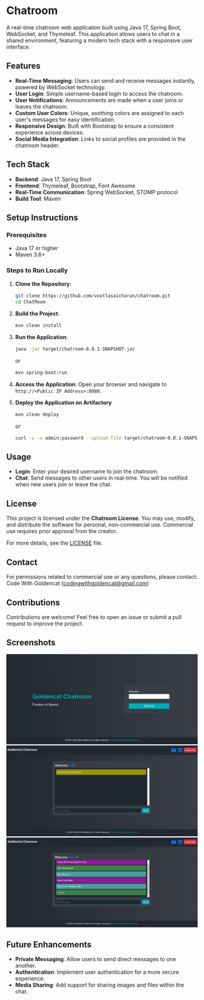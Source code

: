 # Chatroom

A real-time chatroom web application built using Java 17, Spring Boot, WebSocket, and Thymeleaf. This application allows users to chat in a shared environment, featuring a modern tech stack with a responsive user interface.

## Features

- **Real-Time Messaging**: Users can send and receive messages instantly, powered by WebSocket technology.
- **User Login**: Simple username-based login to access the chatroom.
- **User Notifications**: Announcements are made when a user joins or leaves the chatroom.
- **Custom User Colors**: Unique, soothing colors are assigned to each user's messages for easy identification.
- **Responsive Design**: Built with Bootstrap to ensure a consistent experience across devices.
- **Social Media Integration**: Links to social profiles are provided in the chatroom header.

## Tech Stack

- **Backend**: Java 17, Spring Boot
- **Frontend**: Thymeleaf, Bootstrap, Font Awesome
- **Real-Time Communication**: Spring WebSocket, STOMP protocol
- **Build Tool**: Maven

## Setup Instructions

### Prerequisites
- Java 17 or higher
- Maven 3.6+

### Steps to Run Locally

1. **Clone the Repository**:
   ```sh
   git clone https://github.com/vootlasaicharan/chatroom.git
   cd ChatRoom
   ```

2. **Build the Project**:
   ```sh
   mvn clean install
   ```

3. **Run the Application**:
   ```sh
   java -jar target/chatroom-0.0.1-SNAPSHOT.jar
   ```
   or
   ```sh
   mvn spring-boot:run
   ```

4. **Access the Application**:
   Open your browser and navigate to `http://<Public IP Address>:8080`.

5. **Deploy the Application on Artifactory**
   ```sh
   mvn clean deploy   
   ```
   or
   ```sh
   curl -v -u admin:password --upload-file target/chatroom-0.0.1-SNAPSHOT.jar "http://<IP_ADDRESS>:8081/repository/maven-snapshots/com/goldencat/chatroom/0.0.1-SNAPSHOT/chatroom-0.0.1-SNAPSHOT.jar"
   ```

## Usage

- **Login**: Enter your desired username to join the chatroom.
- **Chat**: Send messages to other users in real-time. You will be notified when new users join or leave the chat.

## License

This project is licensed under the **Chatroom License**. You may use, modify, and distribute the software for personal, non-commercial use. Commercial use requires prior approval from the creator.

For more details, see the [LICENSE](./License.md) file.

## Contact

For permissions related to commercial use or any questions, please contact: Code With Goldencat (codingwithgoldencat@gmail.com)

## Contributions

Contributions are welcome! Feel free to open an issue or submit a pull request to improve the project.

## Screenshots

![Login Page](src/main/resources/static/screenshots/Login_Screenshot.png)
![Chat Room](src/main/resources/static/screenshots/MainPage_Screenshot.png)
![Chat Room With Multiuser](src/main/resources/static/screenshots/MultipleUser_Screenshot.png)

## Future Enhancements

- **Private Messaging**: Allow users to send direct messages to one another.
- **Authentication**: Implement user authentication for a more secure experience.
- **Media Sharing**: Add support for sharing images and files within the chat.

